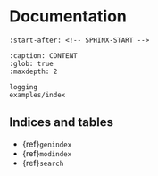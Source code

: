 # Documentation

```{include} ../README.md
:start-after: <!-- SPHINX-START -->
```

```{toctree}
:caption: CONTENT
:glob: true
:maxdepth: 2

logging
examples/index
```

## Indices and tables

- {ref}`genindex`
- {ref}`modindex`
- {ref}`search`
